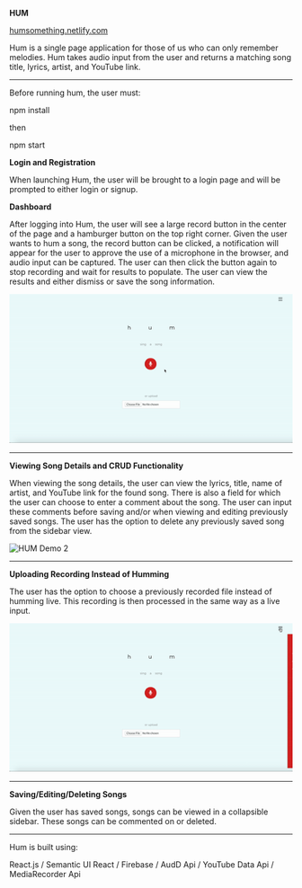 <b>HUM</b>

[humsomething.netlify.com](http://humsomething.netlify.com)


Hum is a single page application for those of us who can only remember melodies.
Hum takes audio input from the user and returns a matching song title, lyrics, artist,  and YouTube link.

--------------

Before running hum, the user must:

npm install

then

npm start



<b>Login and Registration</b>

When launching Hum, the user will be brought to a login page and will be prompted to either login or signup.



<b>Dashboard</b>

After logging into Hum, the user will see a large record button in the center of the page and a hamburger button on the top right corner. Given the user wants to hum a song, the record button can be clicked, a notification will appear for the user to approve the use of a microphone in the browser, and audio input can be captured. The user can then click the button again to stop recording and wait for results to populate. The user can view the results and either dismiss or save the song information.

![HUM Demo](ezgif.com-optimize.gif)

----------------

<b>Viewing Song Details and CRUD Functionality</b>

When viewing the song details, the user can view the lyrics, title, name of artist, and YouTube link for the found song. There is also a field for which the user can choose to enter a comment about the song. The user can input these comments before saving and/or when viewing and editing previously saved songs. The user has the option to delete any previously saved song from the sidebar view.

![HUM Demo 2](humDemo2.gif)

----------------

<b>Uploading Recording Instead of Humming</b>

The user has the option to choose a previously recorded file instead of humming live. This recording is then processed in the same way as a live input. 

![HUM Demo 2](humDemo3.gif)

----------------






<b>Saving/Editing/Deleting Songs</b>

Given the user has saved songs, songs can be viewed in a collapsible sidebar. These songs can be commented on or deleted. 


------------------
Hum is built using:

React.js / 
Semantic UI React / 
Firebase / 
AudD Api / 
YouTube Data Api / 
MediaRecorder Api
